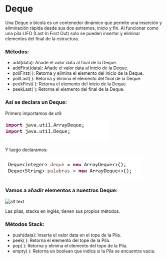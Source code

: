# Deque

Una Deque o bicola es un contenedor dinámico que permite una inserción y eliminación rápida desde sus dos extremos, inicio y fin.
Al funcionar como una pila LIFO (Last In First Out) solo se pueden insertar y eliminar elementos del final de la estructura.

### Métodos:
- add(data): Añade el valor data al final de la Deque.
- addFirst(data): Añade el valor data al inicio de la Deque.
- pollFirst( ): Retorna y elimina el elemento del inicio de la Deque.
- pollLast( ): Retorna y elimina el elemento del final de la Deque.
- peekFirst( ): Retorna el elemento del inicio de la Deque.
- peekLast( ): Retorna el elemento del final de la Deque.

### Así se declara un Deque:

Primero importamos de util:

![alt text](https://github.com/rodrigolopezramoss/Deque/blob/master/imagenes/1-importar_Deque.png)

Y luego declaramos:

![alt text](https://github.com/rodrigolopezramoss/Deque/blob/master/imagenes/2-declarar_Deque.png)


### Vamos a añadir elementos a nuestros Deque:

![alt text](https://github.com/rodrigolopezramoss/Deque/blob/master/imagenes/5-adici%C3%B3n_Deque.png)



Las pilas, stacks en inglés, tienen sus propios métodos.

### Métodos Stack:
- push(data): Inserta el valor data en el tope de la Pila.
- peek( ): Retorna el elemento del tope de la Pila.
- pop( ): Retorna y elimina el elemento del tope de la Pila.
- empty( ): Retorna un boolean que indica si la Pila se encuentra vacia.
